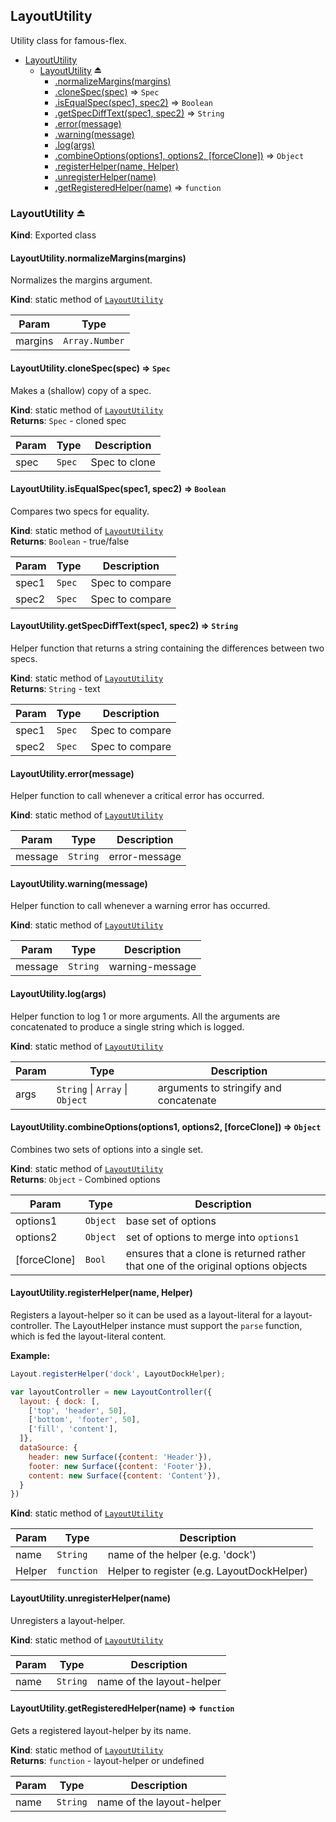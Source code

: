 <a name="module_LayoutUtility"></a>
## LayoutUtility
Utility class for famous-flex.


* [LayoutUtility](#module_LayoutUtility)
  * [LayoutUtility](#exp_module_LayoutUtility--LayoutUtility) ⏏
    * [.normalizeMargins(margins)](#module_LayoutUtility--LayoutUtility.normalizeMargins)
    * [.cloneSpec(spec)](#module_LayoutUtility--LayoutUtility.cloneSpec) ⇒ <code>Spec</code>
    * [.isEqualSpec(spec1, spec2)](#module_LayoutUtility--LayoutUtility.isEqualSpec) ⇒ <code>Boolean</code>
    * [.getSpecDiffText(spec1, spec2)](#module_LayoutUtility--LayoutUtility.getSpecDiffText) ⇒ <code>String</code>
    * [.error(message)](#module_LayoutUtility--LayoutUtility.error)
    * [.warning(message)](#module_LayoutUtility--LayoutUtility.warning)
    * [.log(args)](#module_LayoutUtility--LayoutUtility.log)
    * [.combineOptions(options1, options2, [forceClone])](#module_LayoutUtility--LayoutUtility.combineOptions) ⇒ <code>Object</code>
    * [.registerHelper(name, Helper)](#module_LayoutUtility--LayoutUtility.registerHelper)
    * [.unregisterHelper(name)](#module_LayoutUtility--LayoutUtility.unregisterHelper)
    * [.getRegisteredHelper(name)](#module_LayoutUtility--LayoutUtility.getRegisteredHelper) ⇒ <code>function</code>

<a name="exp_module_LayoutUtility--LayoutUtility"></a>
### LayoutUtility ⏏
**Kind**: Exported class  
<a name="module_LayoutUtility--LayoutUtility.normalizeMargins"></a>
#### LayoutUtility.normalizeMargins(margins)
Normalizes the margins argument.

**Kind**: static method of <code>[LayoutUtility](#exp_module_LayoutUtility--LayoutUtility)</code>  

| Param | Type |
| --- | --- |
| margins | <code>Array.Number</code> | 

<a name="module_LayoutUtility--LayoutUtility.cloneSpec"></a>
#### LayoutUtility.cloneSpec(spec) ⇒ <code>Spec</code>
Makes a (shallow) copy of a spec.

**Kind**: static method of <code>[LayoutUtility](#exp_module_LayoutUtility--LayoutUtility)</code>  
**Returns**: <code>Spec</code> - cloned spec  

| Param | Type | Description |
| --- | --- | --- |
| spec | <code>Spec</code> | Spec to clone |

<a name="module_LayoutUtility--LayoutUtility.isEqualSpec"></a>
#### LayoutUtility.isEqualSpec(spec1, spec2) ⇒ <code>Boolean</code>
Compares two specs for equality.

**Kind**: static method of <code>[LayoutUtility](#exp_module_LayoutUtility--LayoutUtility)</code>  
**Returns**: <code>Boolean</code> - true/false  

| Param | Type | Description |
| --- | --- | --- |
| spec1 | <code>Spec</code> | Spec to compare |
| spec2 | <code>Spec</code> | Spec to compare |

<a name="module_LayoutUtility--LayoutUtility.getSpecDiffText"></a>
#### LayoutUtility.getSpecDiffText(spec1, spec2) ⇒ <code>String</code>
Helper function that returns a string containing the differences
between two specs.

**Kind**: static method of <code>[LayoutUtility](#exp_module_LayoutUtility--LayoutUtility)</code>  
**Returns**: <code>String</code> - text  

| Param | Type | Description |
| --- | --- | --- |
| spec1 | <code>Spec</code> | Spec to compare |
| spec2 | <code>Spec</code> | Spec to compare |

<a name="module_LayoutUtility--LayoutUtility.error"></a>
#### LayoutUtility.error(message)
Helper function to call whenever a critical error has occurred.

**Kind**: static method of <code>[LayoutUtility](#exp_module_LayoutUtility--LayoutUtility)</code>  

| Param | Type | Description |
| --- | --- | --- |
| message | <code>String</code> | error-message |

<a name="module_LayoutUtility--LayoutUtility.warning"></a>
#### LayoutUtility.warning(message)
Helper function to call whenever a warning error has occurred.

**Kind**: static method of <code>[LayoutUtility](#exp_module_LayoutUtility--LayoutUtility)</code>  

| Param | Type | Description |
| --- | --- | --- |
| message | <code>String</code> | warning-message |

<a name="module_LayoutUtility--LayoutUtility.log"></a>
#### LayoutUtility.log(args)
Helper function to log 1 or more arguments. All the arguments
are concatenated to produce a single string which is logged.

**Kind**: static method of <code>[LayoutUtility](#exp_module_LayoutUtility--LayoutUtility)</code>  

| Param | Type | Description |
| --- | --- | --- |
| args | <code>String</code> &#124; <code>Array</code> &#124; <code>Object</code> | arguments to stringify and concatenate |

<a name="module_LayoutUtility--LayoutUtility.combineOptions"></a>
#### LayoutUtility.combineOptions(options1, options2, [forceClone]) ⇒ <code>Object</code>
Combines two sets of options into a single set.

**Kind**: static method of <code>[LayoutUtility](#exp_module_LayoutUtility--LayoutUtility)</code>  
**Returns**: <code>Object</code> - Combined options  

| Param | Type | Description |
| --- | --- | --- |
| options1 | <code>Object</code> | base set of options |
| options2 | <code>Object</code> | set of options to merge into `options1` |
| [forceClone] | <code>Bool</code> | ensures that a clone is returned rather that one of the original options objects |

<a name="module_LayoutUtility--LayoutUtility.registerHelper"></a>
#### LayoutUtility.registerHelper(name, Helper)
Registers a layout-helper so it can be used as a layout-literal for
a layout-controller. The LayoutHelper instance must support the `parse`
function, which is fed the layout-literal content.

**Example:**

```javascript
Layout.registerHelper('dock', LayoutDockHelper);

var layoutController = new LayoutController({
  layout: { dock: [,
    ['top', 'header', 50],
    ['bottom', 'footer', 50],
    ['fill', 'content'],
  ]},
  dataSource: {
    header: new Surface({content: 'Header'}),
    footer: new Surface({content: 'Footer'}),
    content: new Surface({content: 'Content'}),
  }
})
```

**Kind**: static method of <code>[LayoutUtility](#exp_module_LayoutUtility--LayoutUtility)</code>  

| Param | Type | Description |
| --- | --- | --- |
| name | <code>String</code> | name of the helper (e.g. 'dock') |
| Helper | <code>function</code> | Helper to register (e.g. LayoutDockHelper) |

<a name="module_LayoutUtility--LayoutUtility.unregisterHelper"></a>
#### LayoutUtility.unregisterHelper(name)
Unregisters a layout-helper.

**Kind**: static method of <code>[LayoutUtility](#exp_module_LayoutUtility--LayoutUtility)</code>  

| Param | Type | Description |
| --- | --- | --- |
| name | <code>String</code> | name of the layout-helper |

<a name="module_LayoutUtility--LayoutUtility.getRegisteredHelper"></a>
#### LayoutUtility.getRegisteredHelper(name) ⇒ <code>function</code>
Gets a registered layout-helper by its name.

**Kind**: static method of <code>[LayoutUtility](#exp_module_LayoutUtility--LayoutUtility)</code>  
**Returns**: <code>function</code> - layout-helper or undefined  

| Param | Type | Description |
| --- | --- | --- |
| name | <code>String</code> | name of the layout-helper |

